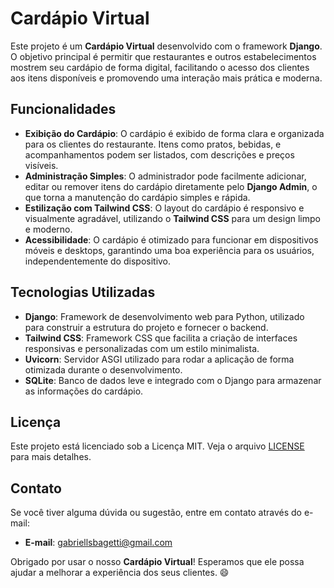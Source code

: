 # Cardápio Virtual

Este projeto é um **Cardápio Virtual** desenvolvido com o framework **Django**. O objetivo principal é permitir que restaurantes e outros estabelecimentos mostrem seu cardápio de forma digital, facilitando o acesso dos clientes aos itens disponíveis e promovendo uma interação mais prática e moderna.

## Funcionalidades

- **Exibição do Cardápio**: O cardápio é exibido de forma clara e organizada para os clientes do restaurante. Itens como pratos, bebidas, e acompanhamentos podem ser listados, com descrições e preços visíveis.
- **Administração Simples**: O administrador pode facilmente adicionar, editar ou remover itens do cardápio diretamente pelo **Django Admin**, o que torna a manutenção do cardápio simples e rápida.
- **Estilização com Tailwind CSS**: O layout do cardápio é responsivo e visualmente agradável, utilizando o **Tailwind CSS** para um design limpo e moderno.
- **Acessibilidade**: O cardápio é otimizado para funcionar em dispositivos móveis e desktops, garantindo uma boa experiência para os usuários, independentemente do dispositivo.

## Tecnologias Utilizadas

- **Django**: Framework de desenvolvimento web para Python, utilizado para construir a estrutura do projeto e fornecer o backend.
- **Tailwind CSS**: Framework CSS que facilita a criação de interfaces responsivas e personalizadas com um estilo minimalista.
- **Uvicorn**: Servidor ASGI utilizado para rodar a aplicação de forma otimizada durante o desenvolvimento.
- **SQLite**: Banco de dados leve e integrado com o Django para armazenar as informações do cardápio.

## Licença

Este projeto está licenciado sob a Licença MIT. Veja o arquivo [LICENSE](LICENSE) para mais detalhes.

## Contato

Se você tiver alguma dúvida ou sugestão, entre em contato através do e-mail:

- **E-mail**: [gabriellsbagetti@gmail.com](mailto:gabriellsbagetti@gmail.com)

Obrigado por usar o nosso **Cardápio Virtual**! Esperamos que ele possa ajudar a melhorar a experiência dos seus clientes. 😄
